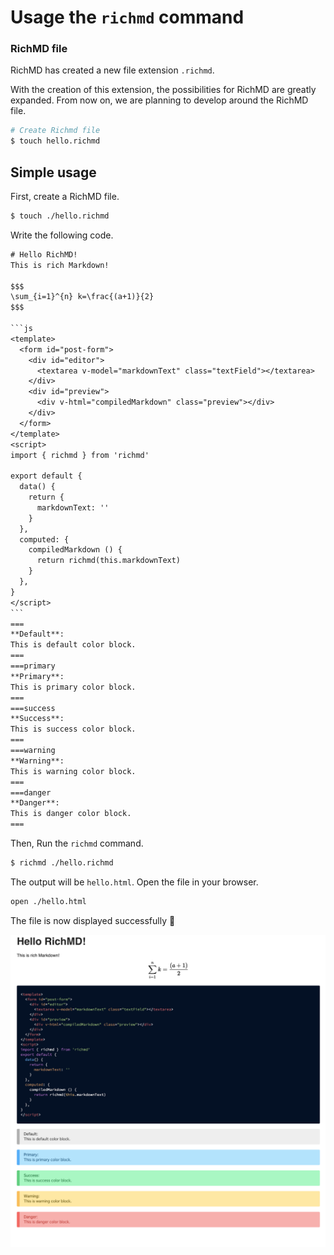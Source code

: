 # Usage the `richmd` command
### RichMD file

RichMD has created a new file extension `.richmd`.

With the creation of this extension, the possibilities for RichMD are greatly expanded.
From now on, we are planning to develop around the RichMD file.

```bash
# Create Richmd file
$ touch hello.richmd
```

## Simple usage
First, create a RichMD file. 

```txt
$ touch ./hello.richmd
```

Write the following code.

~~~txt
# Hello RichMD!
This is rich Markdown!

$$$
\sum_{i=1}^{n} k=\frac{(a+1)}{2}
$$$

```js
<template>
  <form id="post-form">
    <div id="editor">
      <textarea v-model="markdownText" class="textField"></textarea>
    </div>
    <div id="preview">
      <div v-html="compiledMarkdown" class="preview"></div>
    </div>
  </form>
</template>
<script>
import { richmd } from 'richmd'

export default {
  data() {
    return {
      markdownText: ''
    }
  },
  computed: {
    compiledMarkdown () {
      return richmd(this.markdownText)
    }
  },
}
</script>
```
===
**Default**:
This is default color block.
===
===primary
**Primary**:
This is primary color block.
===
===success
**Success**:
This is success color block.
===
===warning
**Warning**:
This is warning color block.
===
===danger
**Danger**:
This is danger color block.
===

~~~

Then, Run the `richmd` command.

```txt
$ richmd ./hello.richmd
```

The output will be `hello.html`. Open the file in your browser.

```txt
open ./hello.html
```

The file is now displayed successfully :tada:

![preview4/png](./images/preview4.png)
